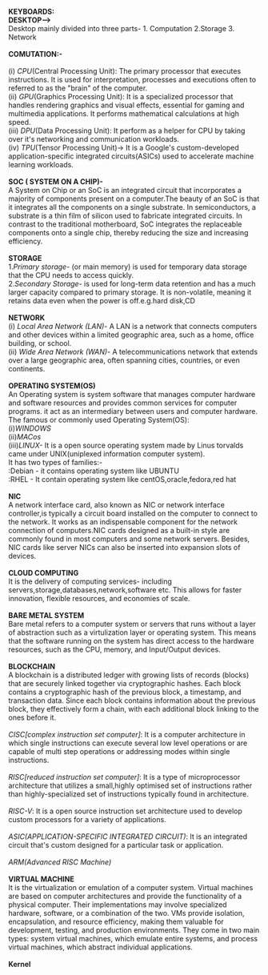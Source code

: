**KEYBOARDS:**
<br>
**DESKTOP-->**
<br>
Desktop mainly divided into three parts- 1. Computation 2.Storage 3. Network
<BR>
<BR>
**COMUTATION:-**
<br>
<BR>
(i) *CPU*(Central Processing Unit): The primary processor that executes instructions. It is used for interpretation, processes and executions often to referred to as the "brain" of the computer.
<br>
(ii) *GPU*(Graphics Processing Unit): It is a specialized processor that handles rendering graphics and visual effects, essential for gaming and multimedia applications. It performs mathematical calculations at high speed.
<br>
(iii) *DPU*(Data Processing Unit): It perform as a helper for CPU by taking over it's networking and communication workloads.
<BR>
(iv) *TPU*(Tensor Processing Unit)-> It is a Google's custom-developed application-specific integrated circuits(ASICs) used to accelerate machine learning workloads.
<BR>
<BR>
**SOC ( SYSTEM ON A CHIP)-**
<BR>
A System on Chip or an SoC is an integrated circuit that incorporates a majority of components present on a computer.The beauty of an SoC is that it integrates all the components on a single substrate. In semiconductors, a substrate is a thin film of silicon used to fabricate integrated circuits. In contrast to the traditional motherboard, SoC integrates the replaceable components onto a single chip, thereby reducing the size and increasing efficiency.
<BR>
<BR>
**STORAGE**
<BR>
1.*Primary storage*- (or main memory) is used for temporary data storage that the CPU needs to access quickly.
<BR>
2.*Secondary Storage*- is used for long-term data retention and has a much larger capacity compared to primary storage. It is non-volatile, meaning it retains data even when the power is off.e.g.hard disk,CD
<BR>
<BR>
**NETWORK**
<br>
(i) *Local Area Network (LAN)*- A LAN is a network that connects computers and other devices within a limited geographic area, such as a home, office building, or school.
<br>
(ii) *Wide Area Network (WAN)*- A telecommunications network that extends over a large geographic area, often spanning cities, countries, or even continents.
<BR>
<BR>
**OPERATING SYSTEM(OS)**
<BR>
 An Operating system is system software that manages computer hardware and software resources and provides common services for computer programs. it act as an intermediary between users and computer hardware.
 <BR>
 The famous or commonly used Operating System(OS):
 <BR>
 (i)*WINDOWS* 
 <BR>
 (ii)*MACos* 
 <br>
 (iii)*LINUX-* It is a open source operating system made by Linus torvalds came under UNIX(uniplexed information computer system).
 <BR>
 It has two types of families:-
 <BR>
 :Debian - it contains operating system like UBUNTU
 <BR>
 :RHEL - It contain operating system like centOS,oracle,fedora,red hat
 <br>
 <br>
 **NIC**
 <br>
 A network interface card, also known as NIC or network interface controller,is typically a circuit board installed on the computer to connect to the network. It works as an indispensable component for the network connection of computers.NIC cards designed as a built-in style are commonly found in most computers and some network servers. Besides, NIC cards like server NICs can also be inserted into expansion slots of devices.
 <BR>
 <BR>
 **CLOUD COMPUTING**
 <BR>
 It is the delivery of computing services- including servers,storage,databases,network,software etc. This allows for faster innovation, flexible resources, and economies of scale.
 <BR>
 <BR> 
 **BARE METAL SYSTEM**
 <br>
 Bare metal refers to a computer system or servers that runs without a layer of abstraction such as a virtulization layer or operating system. This means that the software running on the system has direct access to the hardware resources, such as the CPU, memory, and Input/Output devices.
 <BR>
 <br>
 **BLOCKCHAIN**
 <br>
 A blockchain is a distributed ledger with growing lists of records (blocks) that are securely linked together via cryptographic hashes. Each block contains a cryptographic hash of the previous block, a timestamp, and transaction data. Since each block contains information about the previous block, they effectively form a chain, with each additional block linking to the ones before it.
 <BR>
 <BR>
 *CISC[complex instruction set computer]*: It is a computer architecture in which single instructions can execute several low level operations or are capable of multi step operations or addressing modes within single instructions. 
 <BR>
 <BR>
 *RISC[reduced instruction set computer]*: It is a type of microprocessor architecture that utilizes a small,highly optimised set of instructions rather than highly-specialized set of instructions typically found in architecture.
 <BR>
 <BR>
 *RISC-V*: It is a open source instruction set architecture used to develop custom processors for a variety of applications.
 <BR>
 <BR>
 *ASIC(APPLICATION-SPECIFIC INTEGRATED CIRCUIT)*: It is an integrated circuit that's custom designed for a particular task or application.
 <BR>
 <BR>
 *ARM(Advanced RISC Machine)*
 <BR>
 <BR>
 **VIRTUAL MACHINE**
 <BR>
 It is the virtualization or emulation of a computer system. Virtual machines are based on computer architectures and provide the functionality of a physical computer. Their implementations may involve specialized hardware, software, or a combination of the two. VMs provide isolation, encapsulation, and resource efficiency, making them valuable for development, testing, and production environments. They come in two main types: system virtual machines, which emulate entire systems, and process virtual machines, which abstract individual applications.
 <br>
 <br>
 **Kernel**
 <br>
 
 
 
 


















